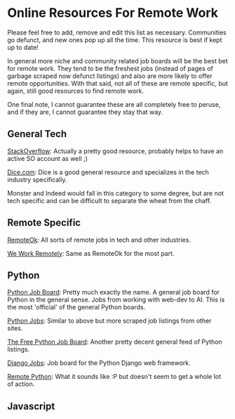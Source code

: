 # Online Resources For Remote Work

Please feel free to add, remove and edit this list as necessary. Communities go defunct, and new ones pop up all the time. This resource is best if kept up to date!

In general more niche and community related job boards will be the best bet for remote work. They tend to be the freshest jobs (instead of pages of garbage scraped now defunct listings) and also are more likely to offer remote opportunities. With that said, not all of these are remote specific, but again, still good resources to find remote work.

One final note, I cannot guarantee these are all completely free to peruse, and if they are, I cannot guarantee they stay that way.

## General Tech
[StackOverflow](https://stackoverflow.com/jobs):
Actually a pretty good resource, probably helps to have an active SO account as well ;)

[Dice.com](https://dice.com):
Dice is a good general resource and specializes in the tech industry specifically.

Monster and Indeed would fall in this category to some degree, but are not tech specific and can be difficult to separate the wheat from the chaff.

## Remote Specific

[RemoteOk](https://remoteok.io):
All sorts of remote jobs in tech and other industries.

[We Work Remotely](https://weworkremotely.com/):
Same as RemoteOk for the most part.

## Python

[Python Job Board](https://www.python.org/jobs):
Pretty much exactly the name. A general job board for Python in the general sense. Jobs from working with web-dev to AI. This is the most 'official' of the general Python boards.

[Python Jobs](https://www.pythonjobs.com/):
Similar to above but more scraped job listings from other sites.

[The Free Python Job Board](https://pythonjobs.github.io/): Another pretty decent general feed of Python listings.

[Django Jobs](https://djangojobs.net/jobs/):
Job board for the Python Django web framework.

[Remote Python](https://www.remotepython.com/):
What it sounds like :P but doesn't seem to get a whole lot of action.

## Javascript
